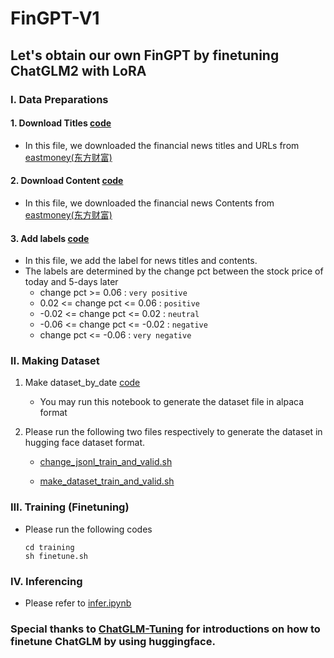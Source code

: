 # FinGPT-V1
## Let's obtain our own FinGPT by finetuning ChatGLM2 with LoRA

### Ⅰ. Data Preparations
#### 1. Download Titles [code](./data_preparations/download_titles.py)
* In this file, we downloaded the financial news titles and URLs from [eastmoney(东方财富)](https://www.eastmoney.com/)  
#### 2. Download Content [code](./data_preparations/download_contents.py)
* In this file, we downloaded the financial news Contents from [eastmoney(东方财富)](https://www.eastmoney.com/)  
#### 3. Add labels [code](./data_preparations/add_labels.py)
* In this file, we add the label for news titles and contents.
* The labels are determined by the change pct between the stock price of today and 5-days later
    * change pct >= 0.06 : `very positive` 
    * 0.02 <= change pct <= 0.06 : `positive`
    * -0.02 <= change pct <= 0.02 : `neutral`
    * -0.06 <= change pct <= -0.02 : `negative` 
    * change pct <= -0.06 : `very negative` 

### Ⅱ. Making Dataset

1. Make dataset_by_date [code](https://github.com/AI4Finance-Foundation/FinGPT/blob/master/fingpt/FinGPT-v1/making_dataset/make_dataset_by_date.ipynb)
   * You may run this notebook to generate the dataset file in alpaca format

2. Please run the following two files respectively to generate the dataset in hugging face dataset format.

   * [change_jsonl_train_and_valid.sh](./making_dataset/change_jsonl_train_and_valid.sh)

   * [make_dataset_train_and_valid.sh](./making_dataset/make_dataset_train_and_valid.sh)

### Ⅲ. Training (Finetuning)
* Please run the following codes
    ``` shell
    cd training
    sh finetune.sh
    ```

### Ⅳ. Inferencing 
* Please refer to [infer.ipynb](./inferencing/infer.ipynb)

### Special thanks to [ChatGLM-Tuning](https://github.com/mymusise/ChatGLM-Tuning) for introductions on how to finetune ChatGLM by using huggingface.

